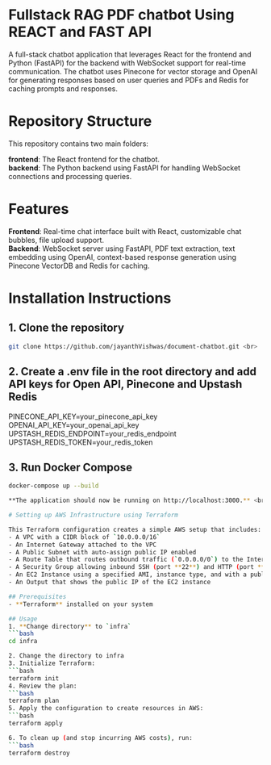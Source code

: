 # Fullstack RAG PDF chatbot Using REACT and FAST API

A full-stack chatbot application that leverages React for the frontend and Python (FastAPI) for the backend with WebSocket support for real-time communication. The chatbot uses Pinecone for vector storage and OpenAI for generating responses based on user queries and PDFs and Redis for caching prompts and responses.

# Repository Structure

This repository contains two main folders:

**frontend**: The React frontend for the chatbot.<br>
**backend**: The Python backend using FastAPI for handling WebSocket connections and processing queries.

# Features
**Frontend**: Real-time chat interface built with React, customizable chat bubbles, file upload support. <br>
**Backend**: WebSocket server using FastAPI, PDF text extraction, text embedding using OpenAI, context-based response generation using Pinecone VectorDB and Redis for caching. 

# Installation Instructions

## 1. Clone the repository
```bash
git clone https://github.com/jayanthVishwas/document-chatbot.git <br>
```

## 2. Create a .env file in the root directory and add API keys for Open API, Pinecone and Upstash Redis

PINECONE_API_KEY=your_pinecone_api_key <br>
OPENAI_API_KEY=your_openai_api_key <br>
UPSTASH_REDIS_ENDPOINT=your_redis_endpoint <br>
UPSTASH_REDIS_TOKEN=your_redis_token <br>

## 3. Run Docker Compose
   ```bash
   docker-compose up --build

**The application should now be running on http://localhost:3000.** <br>

# Setting up AWS Infrastructure using Terraform

This Terraform configuration creates a simple AWS setup that includes:
- A VPC with a CIDR block of `10.0.0.0/16`
- An Internet Gateway attached to the VPC
- A Public Subnet with auto-assign public IP enabled
- A Route Table that routes outbound traffic (`0.0.0.0/0`) to the Internet Gateway
- A Security Group allowing inbound SSH (port **22**) and HTTP (port **8000**) and HTTP (port **3000**)
- An EC2 Instance using a specified AMI, instance type, and with a public IP address assigned
- An Output that shows the public IP of the EC2 instance

## Prerequisites
- **Terraform** installed on your system

## Usage
1. **Change directory** to `infra`  
   ```bash
   cd infra

2. Change the directory to infra
3. Initialize Terraform: 
   ```bash
   terraform init
4. Review the plan: 
   ```bash
   terraform plan
5. Apply the configuration to create resources in AWS: 
   ```bash
   terraform apply

6. To clean up (and stop incurring AWS costs), run: 
   ```bash
   terraform destroy




